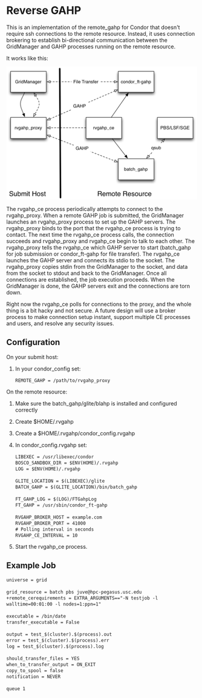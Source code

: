 Reverse GAHP
============

This is an implementation of the remote_gahp for Condor that doesn't require
ssh connections to the remote resource. Instead, it uses connection brokering
to establish bi-directional communication between the GridManager and GAHP
processes running on the remote resource.

It works like this:

![rvgahp design](doc/rvgahp.png)

The rvgahp_ce process periodically attempts to connect to the rvgahp_proxy.
When a remote GAHP job is submitted, the GridManager launches an rvgahp_proxy
process to set up the GAHP servers. The rvgahp_proxy binds to the port that
the rvgahp_ce process is trying to contact. The next time the rvgahp_ce process
calls, the connection succeeds and rvgahp_proxy and rvgahp_ce begin to
talk to each other. The rvgahp_proxy tells the rvgahp_ce which GAHP server
to start (batch_gahp for job submission or condor_ft-gahp for file transfer).
The rvgahp_ce launches the GAHP server and connects its stdio to the socket.
The rvgahp_proxy copies stdin from the GridManager to the socket, and data
from the socket to stdout and back to the GridManager. Once all connections are
established, the job execution proceeds. When the GridManager is done, the GAHP
servers exit and the connections are torn down.

Right now the rvgahp_ce polls for connections to the proxy, and the whole
thing is a bit hacky and not secure. A future design will use a broker process
to make connection setup instant, support multiple CE processes and users, and
resolve any security issues.

Configuration
-------------

On your submit host:

1. In your condor_config set:

    ```
    REMOTE_GAHP = /path/to/rvgahp_proxy
    ```

On the remote resource:

1. Make sure the batch_gahp/glite/blahp is installed and configured correctly
1. Create $HOME/.rvgahp
1. Create a $HOME/.rvgahp/condor_config.rvgahp
1. In condor_config.rvgahp set:

    ```
    LIBEXEC = /usr/libexec/condor
    BOSCO_SANDBOX_DIR = $ENV(HOME)/.rvgahp
    LOG = $ENV(HOME)/.rvgahp

    GLITE_LOCATION = $(LIBEXEC)/glite
    BATCH_GAHP = $(GLITE_LOCATION)/bin/batch_gahp

    FT_GAHP_LOG = $(LOG)/FTGahpLog
    FT_GAHP = /usr/sbin/condor_ft-gahp

    RVGAHP_BROKER_HOST = example.com
    RVGAHP_BROKER_PORT = 41000
    # Polling interval in seconds
    RVGAHP_CE_INTERVAL = 10
    ```

1. Start the rvgahp_ce process.

Example Job
-----------
```
universe = grid

grid_resource = batch pbs juve@hpc-pegasus.usc.edu
+remote_cerequirements = EXTRA_ARGUMENTS=="-N testjob -l walltime=00:01:00 -l nodes=1:ppn=1"

executable = /bin/date
transfer_executable = False

output = test_$(cluster).$(process).out
error = test_$(cluster).$(process).err
log = test_$(cluster).$(process).log

should_transfer_files = YES
when_to_transfer_output = ON_EXIT
copy_to_spool = false
notification = NEVER

queue 1
```
